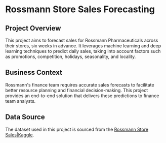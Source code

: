 # Rossmann Store Sales Forecasting

## Project Overview
This project aims to forecast sales for Rossmann Pharmaceuticals across their stores, six weeks in advance. It leverages machine learning and deep learning techniques to predict daily sales, taking into account factors such as promotions, competition, holidays, seasonality, and locality.

## Business Context
Rossmann's finance team requires accurate sales forecasts to facilitate better resource planning and financial decision-making. This project provides an end-to-end solution that delivers these predictions to finance team analysts.

## Data Source
The dataset used in this project is sourced from the [Rossmann Store Sales|Kaggle](https://www.kaggle.com/competitions/rossmann-store-sales/data).